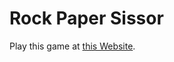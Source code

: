 # Rock Paper Sissor

 Play this game at [this Website](https://tsumansapkota.github.io/RockPaperSissor/).
